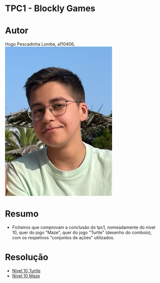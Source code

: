 # TPC1 - Blockly Games
# Autor
Hugo Pescadinha Lomba, a110406, ![Minha foto](minha_foto.jpg)
# Resumo
- Ficheiros que comprovam a conclusão do tpc1, nomeadamente do nível 10, quer do jogo "Maze", quer do jogo "Turtle" (desenho do comboio), com os respetivos "conjuntos de ações" utilizados.
# Resolução
- [Nível 10 Turtle](nível_10_turtle.png)
- [Nível 10 Maze](nível_10_maze.png)
